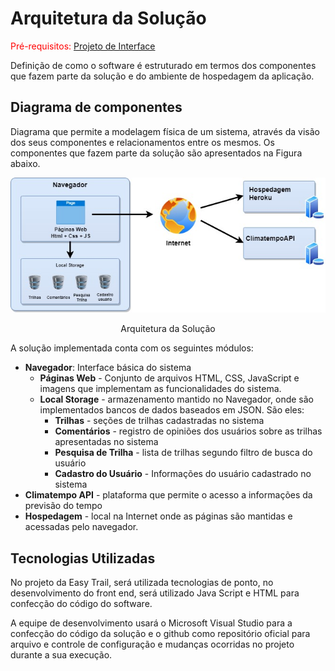 # Arquitetura da Solução

<span style="color:red">Pré-requisitos: <a href="04-Projeto de Interface.md"> Projeto de Interface</a></span>

Definição de como o software é estruturado em termos dos componentes que fazem parte da solução e do ambiente de hospedagem da aplicação.

## Diagrama de componentes

Diagrama que permite a modelagem física de um sistema, através da visão dos seus componentes e relacionamentos entre os mesmos. Os componentes que fazem parte da solução são apresentados na Figura abaixo.

![Diagrama de Componentes](img/ArquiteturaSistema.jpg) <center> Arquitetura da Solução </center>

A solução implementada conta com os seguintes módulos:

* **Navegador**: Interface básica do sistema
  * **Páginas Web** - Conjunto de arquivos HTML, CSS, JavaScript e imagens que implementam as funcionalidades do sistema.
  * **Local Storage** - armazenamento mantido no Navegador, onde são implementados bancos de dados baseados em JSON. São eles:
    * **Trilhas** - seções de trilhas cadastradas no sistema
    * **Comentários** - registro de opiniões dos usuários sobre as trilhas apresentadas no sistema
    * **Pesquisa de Trilha** - lista de trilhas segundo filtro de busca do usuário
    * **Cadastro do Usuário** - Informações do usuário cadastrado no sistema
* **Climatempo API** - plataforma que permite o acesso a informações da previsão do tempo
* **Hospedagem** - local na Internet onde as páginas são mantidas e acessadas pelo navegador.

## Tecnologias Utilizadas

No projeto da Easy Trail, será utilizada tecnologias de ponto, no desenvolvimento do front end, será utilizado Java Script e HTML para confecção do código do software.

A equipe de desenvolvimento usará o Microsoft Visual Studio para a confecção do código da solução e o github como repositório oficial para arquivo e controle de configuração e mudanças ocorridas no projeto durante a sua execução.